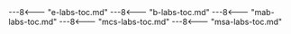 <div class="cc-lab-toc-container">
---8<--- "e-labs-toc.md"
---8<--- "b-labs-toc.md"
---8<--- "mab-labs-toc.md"
---8<--- "mcs-labs-toc.md"
---8<--- "msa-labs-toc.md"
</div>